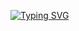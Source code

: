 <a href="https://git.io/typing-svg"><img src="https://readme-typing-svg.demolab.com?font=Fira+Code&pause=1000&width=435&lines=%E8%A1%8C%E4%B8%87%E9%9A%BE%E4%BA%8B%2C%E5%BF%85%E6%9C%89%E6%89%80%E5%BE%97+!+" alt="Typing SVG" /></a> 





